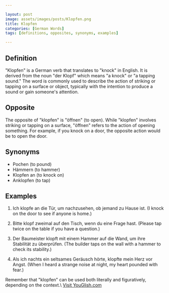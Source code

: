 ```yaml
---

layout: post
image: assets/images/posts/Klopfen.png
title: Klopfen
categories: [German Words]
tags: [definitions, opposites, synonyms, examples]

---
```


## Definition

"Klopfen" is a German verb that translates to "knock" in English. It is derived from the noun "der Klopf" which means "a knock" or "a tapping sound." The word is commonly used to describe the action of striking or tapping on a surface or object, typically with the intention to produce a sound or gain someone's attention.

## Opposite

The opposite of "klopfen" is "öffnen" (to open). While "klopfen" involves striking or tapping on a surface, "öffnen" refers to the action of opening something. For example, if you knock on a door, the opposite action would be to open the door.

## Synonyms

- Pochen (to pound)
- Hämmern (to hammer)
- Klopfen an (to knock on)
- Anklopfen (to tap)

## Examples

1. Ich klopfe an die Tür, um nachzusehen, ob jemand zu Hause ist. (I knock on the door to see if anyone is home.)

2. Bitte klopf zweimal auf den Tisch, wenn du eine Frage hast. (Please tap twice on the table if you have a question.)

3. Der Baumeister klopft mit einem Hammer auf die Wand, um ihre Stabilität zu überprüfen. (The builder taps on the wall with a hammer to check its stability.)

4. Als ich nachts ein seltsames Geräusch hörte, klopfte mein Herz vor Angst. (When I heard a strange noise at night, my heart pounded with fear.)

Remember that "klopfen" can be used both literally and figuratively, depending on the context.\ <a id="yg-widget-0" class="youglish-widget" data-query="Klopfen" data-lang="german" data-components="8412" data-auto-start="0" data-bkg-color="theme_light" data-title="How%20to%20pronounce%20Klopfen%20in%20German"  rel="nofollow" href="https://youglish.com">Visit YouGlish.com</a><script async src="https://youglish.com/public/emb/widget.js" charset="utf-8"></script>